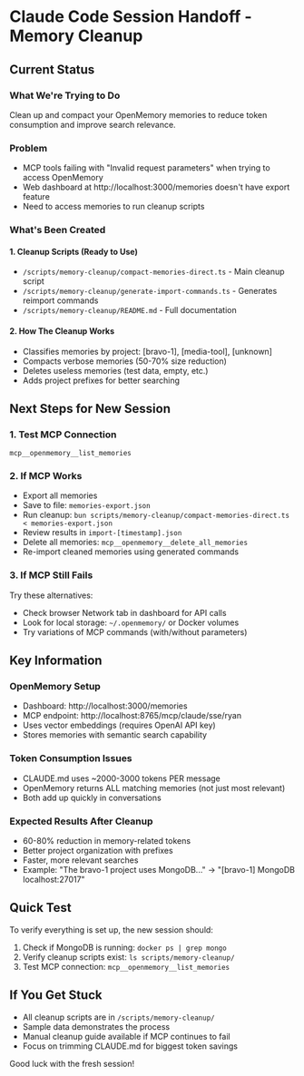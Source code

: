 # Claude Code Session Handoff - Memory Cleanup

## Current Status

### What We're Trying to Do

Clean up and compact your OpenMemory memories to reduce token consumption and improve search relevance.

### Problem

- MCP tools failing with "Invalid request parameters" when trying to access OpenMemory
- Web dashboard at http://localhost:3000/memories doesn't have export feature
- Need to access memories to run cleanup scripts

### What's Been Created

#### 1. Cleanup Scripts (Ready to Use)

- `/scripts/memory-cleanup/compact-memories-direct.ts` - Main cleanup script
- `/scripts/memory-cleanup/generate-import-commands.ts` - Generates reimport commands
- `/scripts/memory-cleanup/README.md` - Full documentation

#### 2. How The Cleanup Works

- Classifies memories by project: [bravo-1], [media-tool], [unknown]
- Compacts verbose memories (50-70% size reduction)
- Deletes useless memories (test data, empty, etc.)
- Adds project prefixes for better searching

## Next Steps for New Session

### 1. Test MCP Connection

```
mcp__openmemory__list_memories
```

### 2. If MCP Works

- Export all memories
- Save to file: `memories-export.json`
- Run cleanup: `bun scripts/memory-cleanup/compact-memories-direct.ts < memories-export.json`
- Review results in `import-[timestamp].json`
- Delete all memories: `mcp__openmemory__delete_all_memories`
- Re-import cleaned memories using generated commands

### 3. If MCP Still Fails

Try these alternatives:

- Check browser Network tab in dashboard for API calls
- Look for local storage: `~/.openmemory/` or Docker volumes
- Try variations of MCP commands (with/without parameters)

## Key Information

### OpenMemory Setup

- Dashboard: http://localhost:3000/memories
- MCP endpoint: http://localhost:8765/mcp/claude/sse/ryan
- Uses vector embeddings (requires OpenAI API key)
- Stores memories with semantic search capability

### Token Consumption Issues

- CLAUDE.md uses ~2000-3000 tokens PER message
- OpenMemory returns ALL matching memories (not just most relevant)
- Both add up quickly in conversations

### Expected Results After Cleanup

- 60-80% reduction in memory-related tokens
- Better project organization with prefixes
- Faster, more relevant searches
- Example: "The bravo-1 project uses MongoDB..." → "[bravo-1] MongoDB localhost:27017"

## Quick Test

To verify everything is set up, the new session should:

1. Check if MongoDB is running: `docker ps | grep mongo`
2. Verify cleanup scripts exist: `ls scripts/memory-cleanup/`
3. Test MCP connection: `mcp__openmemory__list_memories`

## If You Get Stuck

- All cleanup scripts are in `/scripts/memory-cleanup/`
- Sample data demonstrates the process
- Manual cleanup guide available if MCP continues to fail
- Focus on trimming CLAUDE.md for biggest token savings

Good luck with the fresh session!
